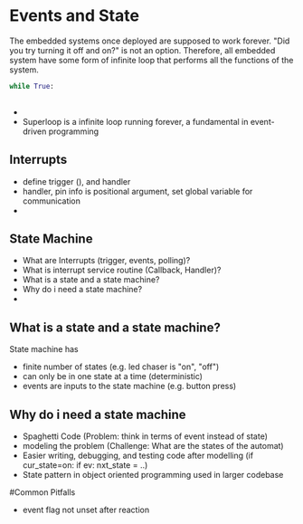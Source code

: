 # Events and State

The embedded systems once deployed are supposed to work forever. "Did you try turning it off and on?" is not an option. Therefore, all embedded system have some form of infinite loop that performs all the functions of the system.
```python
while True:
    
```
* 
* Superloop is a infinite loop running forever, a fundamental in event-driven programming

## Interrupts
* define trigger (), and handler
* handler, pin info is positional argument, set global variable for communication
* 
## State Machine
* What are Interrupts (trigger, events, polling)?
* What is interrupt service routine (Callback, Handler)? 
* What is a state and a state machine?
* Why do i need a state machine?
* 

## What is a state and a state machine?

State machine has
* finite number of states (e.g. led chaser is "on", "off")
* can only be in one state at a time (deterministic)
* events are inputs to the state machine (e.g. button press)

## Why do i need a state machine
* Spaghetti Code (Problem: think in terms of event instead of state)
* modeling the problem (Challenge: What are the states of the automat)
* Easier writing, debugging, and testing code after modelling (if cur_state=on: if ev: nxt_state = ..)
* State pattern in object oriented programming used in larger codebase

#Common Pitfalls
* event flag not unset after reaction

